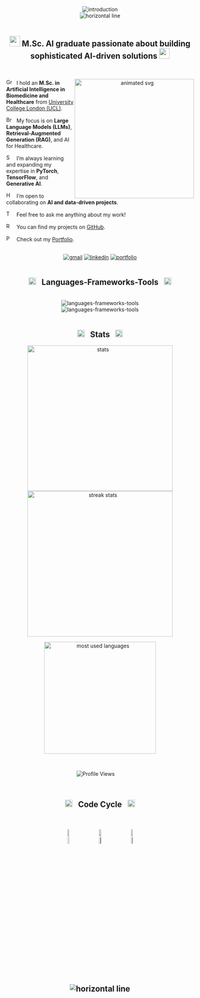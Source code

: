 <div align="center">
  <img 
    loading="lazy" 
    src="https://readme-typing-svg.herokuapp.com/?font=Comfortaa&size=35&center=true&vCenter=true&width=600&height=50&duration=4000&lines=>+Hey+There!+👋;+>+I'm+Prince+Singh!;+>+Welcome+To+My+GitHub+Profile!;" 
    alt="introduction" 
  />
</div>

<div align="center">
  <img loading="lazy" src="https://i.postimg.cc/BQf3kCpK/horizontal.gif" alt="horizontal line" />
</div>

<br />

<h2 align="center">
  <img loading="lazy" src="https://media.giphy.com/media/fYSnHlufseco8Fh93Z/giphy.gif" width="28" /> M.Sc. AI graduate passionate about building sophisticated AI-driven solutions <img loading="lazy" src="https://user-images.githubusercontent.com/74038190/216658115-017b0125-1bba-409d-b789-c04362c0adfb.gif" width="28" />
</h2>

<br />

<div align="center">
  <img align="right" loading="lazy" src="https://gist.githubusercontent.com/noushinpervez/b71c9e37de26da6827f5d0540fe766a8/raw/b77076aad00d7fc4632a4488d2e07f33246e8ba8/coding-animate.svg" alt="animated svg" width="320" />

  <div align="left">
    <p>
      <img 
        loading="lazy" 
        src="https://raw.githubusercontent.com/Tarikul-Islam-Anik/Animated-Fluent-Emojis/master/Emojis/Objects/Graduation%20Cap.png" 
        alt="Graduation Cap" 
        width="16" 
        height="16" 
      />
      &nbsp;
      I hold an <strong>M.Sc. in Artificial Intelligence in Biomedicine and Healthcare</strong> from <a href="https://www.ucl.ac.uk/" target="_blank" referrerPolicy="no-referrer">University College London (UCL)</a>.
    </p>
    <p>
      <img src="https://raw.githubusercontent.com/Tarikul-Islam-Anik/Animated-Fluent-Emojis/master/Emojis/Smilies/Brain.png" alt="Brain" width="16" height="16" />
      &nbsp;
      My focus is on <strong>Large Language Models (LLMs)</strong>, <strong>Retrieval-Augmented Generation (RAG)</strong>, and AI for Healthcare.
    </p>
    <p>
      <img src="https://raw.githubusercontent.com/Tarikul-Islam-Anik/Animated-Fluent-Emojis/master/Emojis/Animals/Seedling.png" alt="Seedling" width="16" height="16" />
      &nbsp;
      I’m always learning and expanding my expertise in <strong>PyTorch</strong>, <strong>TensorFlow</strong>, and <strong>Generative AI</strong>.
    </p>
    <p>
      <img src="https://raw.githubusercontent.com/Tarikul-Islam-Anik/Animated-Fluent-Emojis/master/Emojis/Hand%20gestures/Handshake.png" alt="Handshake" width="16" height="16" />
      &nbsp;
      I’m open to collaborating on <strong>AI and data-driven projects</strong>.
    </p>
    <p>
      <img src="https://raw.githubusercontent.com/Tarikul-Islam-Anik/Animated-Fluent-Emojis/master/Emojis/Smilies/Thought%20Balloon.png" alt="Thought Balloon" width="16" height="16" />
      &nbsp;
      Feel free to ask me anything about my work!
    </p>
    <p>
      <img loading="lazy" src="https://raw.githubusercontent.com/Tarikul-Islam-Anik/Animated-Fluent-Emojis/master/Emojis/Travel%20and%20places/Rocket.png" alt="Rocket" width="16" height="16" />
      &nbsp;
      You can find my projects on <a href="https://github.com/Chosen-un?tab=repositories" target="_blank" referrerPolicy="no-referrer">GitHub</a>.
    </p>
    <p>
      <img loading="lazy" src="https://raw.githubusercontent.com/Tarikul-Islam-Anik/Animated-Fluent-Emojis/master/Emojis/Objects/Page%20with%20Curl.png" alt="Page with Curl" width="16" height="16" />
      &nbsp;
      Check out my <a href="https://princesingh.uk" target="_blank" referrerPolicy="no-referrer">Portfolio</a>.
    </p>
  </div>
</div>

<br />

<div align="center"> 
  <a href="mailto:prince.singh.24@ucl.ac.uk" target="_blank" referrerPolicy="no-referrer"><img loading="lazy" src="https://img.shields.io/badge/Gmail-D14836?style=for-the-badge&logo=gmail&logoColor=white" alt="gmail"></a>
  <a href="https://www.linkedin.com/in/prince-ai" target="_blank" referrerPolicy="no-referrer"><img loading="lazy" src="https://img.shields.io/badge/LinkedIn-0077B5?style=for-the-badge&logo=linkedin&logoColor=white" alt="linkedin" /></a>
  <a href="https://princesingh.uk" target="_blank" referrerPolicy="no-referrer"><img loading="lazy" src="https://img.shields.io/badge/Portfolio-000000?style=for-the-badge&logo=web&logoColor=white" alt="portfolio" /></a>
</div>

<br />

<h2 align="center">
  <img 
    loading="lazy" 
    src="https://user-images.githubusercontent.com/74038190/212284087-bbe7e430-757e-4901-90bf-4cd2ce3e1852.gif" 
    alt="Skills" 
    width="20" 
    height="20" 
  />
  &nbsp;
  Languages-Frameworks-Tools 
  &nbsp;
  <img 
    loading="lazy" 
    src="https://user-images.githubusercontent.com/74038190/212284087-bbe7e430-757e-4901-90bf-4cd2ce3e1852.gif" 
    alt="Skills" 
    width="20" 
    height="20" 
  />
</h2>

<br />

<div align="center">
  <img loading="lazy" src="https://skillicons.dev/icons?i=python,pytorch,tensorflow,huggingface,keras,sklearn,openai,langchain,java,javascript,sql" alt="languages-frameworks-tools" /><br />
  <img loading="lazy" src="https://skillicons.dev/icons?i=react,nextjs,django,flask,html,css,git,docker,azure,aws,powerbi,tableau,matlab" alt="languages-frameworks-tools" />
</div>

<br />

<h2 align="center">
  <img 
    loading="lazy"
    src="https://raw.githubusercontent.com/Tarikul-Islam-Anik/Animated-Fluent-Emojis/master/Emojis/Travel%20and%20places/High%20Voltage.png" 
    alt="High Voltage" 
    width="20" 
    height="20" 
  /> 
  &nbsp;
  Stats
  &nbsp;
  <img 
    loading="lazy"
    src="https://raw.githubusercontent.com/Tarikul-Islam-Anik/Animated-Fluent-Emojis/master/Emojis/Travel%20and%20places/High%20Voltage.png" 
    alt="High Voltage" 
    width="20" 
    height="20" 
  />
</h2>

<div align="center">
  <img 
    loading="lazy"
    width="390" 
    src="https://github-readme-stats-noushinpervez.vercel.app/api?username=Chosen-un&include_all_commits=true&count_private=true&show_icons=true&theme=react&bg_color=ffffff00&text_color=718CA1&rank_icon=github&hide_border=true&hide=prs,issues" 
    alt="stats" 
  />
  <img 
    loading="lazy" 
    width="390" 
    src="https://github-readme-streak-stats-noushin.vercel.app/?user=Chosen-un&count_private=true&theme=react&background=ffffff00&dates=718CA1&stroke=718CA1&include_all_commits=true&hide_border=true" 
    alt="streak stats"
  />
  
  <img 
    loading="lazy"
    width="300" 
    src="https://github-readme-stats-noushinpervez.vercel.app/api/top-langs/?username=Chosen-un&count_private=true&langs_count=16&layout=compact&theme=react&bg_color=ffffff00&text_color=718CA1&size_weight=0.5&count_weight=0.5&hide_border=true&include_all_commits=true" 
    alt="most used languages" 
  />

  <br />

  <p align="center">
    <img loading="lazy" src="https://komarev.com/ghpvc/?username=Chosen-un&label=Profile+Views&color=000000&style=for-the-badge" alt="Profile Views" />
    &nbsp;&nbsp;&nbsp;&nbsp;&nbsp;
</p>
</div>

<br />

<h2 align="center">
  <img 
    loading="lazy" 
    src="https://raw.githubusercontent.com/Tarikul-Islam-Anik/Animated-Fluent-Emojis/master/Emojis/Travel%20and%20places/Hourglass%20Not%20Done.png" 
    alt="Hourglass Not Done" 
    width="20" 
    height="20" 
  />
  &nbsp;
  Code Cycle
  &nbsp;
  <img 
     loading="lazy" 
     src="https://raw.githubusercontent.com/Tarikul-Islam-Anik/Animated-Fluent-Emojis/master/Emojis/Travel%20and%20places/Hourglass%20Done.png" 
     alt="Hourglass Done" 
     width="20" 
     height="20" 
  />
<h2>

<br />

<div align="center">
  <img loading="lazy" src="https://raw.githubusercontent.com/Tarikul-Islam-Anik/Animated-Fluent-Emojis/master/Emojis/Smilies/Face%20with%20Spiral%20Eyes.png" width="10%" alt="Broken system!"/>
  &nbsp;&nbsp;&nbsp;&nbsp;&nbsp;
  <img loading="lazy" src="https://raw.githubusercontent.com/Tarikul-Islam-Anik/Animated-Fluent-Emojis/master/Emojis/Smilies/Relieved%20Face.png" width="10%" alt="It's working!"/>
  &nbsp;&nbsp;&nbsp;&nbsp;&nbsp;
  <img loading="lazy" src="https://raw.githubusercontent.com/Tarikul-Islam-Anik/Animated-Fluent-Emojis/master/Emojis/Smilies/Astonished%20Face.png" width="10%" alt="It's working but you don't know how!"/>
</div>

<br />

<div align="center">
  <img loading="lazy" src="https://i.postimg.cc/BQf3kCpK/horizontal.gif" alt="horizontal line" />
</div>
